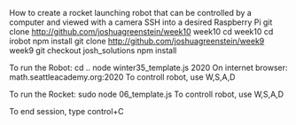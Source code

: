 How to create a rocket launching robot that can be controlled by a computer and viewed with a camera
SSH into a desired Raspberry Pi
git clone http://github.com/joshuagreenstein/week10 week10
cd week10
cd irobot
npm install
git clone http://github.com/joshuagreenstein/week9 week9
git checkout josh_solutions
npm install

To run the Robot:
cd ..
node winter35_template.js 2020
On internet browser:
  math.seattleacademy.org:2020
  To controll robot, use W,S,A,D

To run the Rocket:
sudo node 06_template.js
To controll robot, use W,S,A,D

To end session, type control+C


